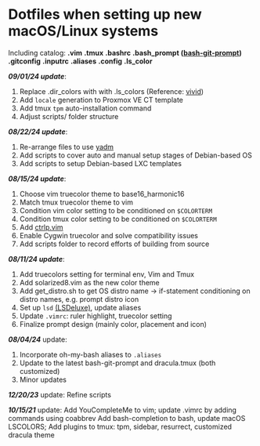 # Dotfiles when setting up new macOS/Linux systems

Including catalog:
**.vim**
**.tmux**
**.bashrc**
**.bash_prompt ([bash-git-prompt](https://github.com/magicmonty/bash-git-prompt))**
**.gitconfig**
**.inputrc**
**.aliases**
**.config**
**.ls_color**

***09/01/24 update***:
1. Replace .dir_colors with with .ls_colors (Reference: [vivid](https://github.com/sharkdp/vivid)) 
2. Add `locale` generation to Proxmox VE CT template 
3. Add tmux `tpm` auto-installation command
4. Adjust scripts/ folder structure

***08/22/24 update***:
1. Re-arrange files to use [yadm](https://yadm.io/)
2. Add scripts to cover auto and manual setup stages of Debian-based OS
3. Add scripts to setup Debian-based LXC templates

***08/15/24 update***:
1. Choose vim truecolor theme to base16_harmonic16
2. Match tmux truecolor theme to vim
3. Condition vim color setting to be conditioned on `$COLORTERM`
4. Condition tmux color setting to be conditioned on `$COLORTERM`
5. Add [ctrlp.vim](https://github.com/ctrlpvim/ctrlp.vim)
6. Enable Cygwin truecolor and solve compatibility issues
7. Add scripts folder to record efforts of building from source

***08/11/24 update***:
1. Add truecolors setting for terminal env, Vim and Tmux
2. Add solarized8.vim as the new color theme
3. Add get_distro.sh to get OS distro name -> if-statement conditioning on distro names, e.g. prompt distro icon
4. Set up `lsd` [(LSDeluxe)](https://github.com/lsd-rs/lsd), update aliases
5. Update `.vimrc`: ruler highlight, truecolor setting
6. Finalize prompt design (mainly color, placement and icon)

***08/04/24*** update:
1. Incorporate oh-my-bash aliases to `.aliases`
2. Update to the latest bash-git-prompt and dracula.tmux (both customized)
3. Minor updates

***12/20/23*** update:
Refine scripts

***10/15/21*** update:
Add YouCompleteMe to vim; update .vimrc by adding commands using coabbrev
Add bash-completion to bash, update macOS LSCOLORS;
Add plugins to tmux: tpm, sidebar, resurrect, customized dracula theme
